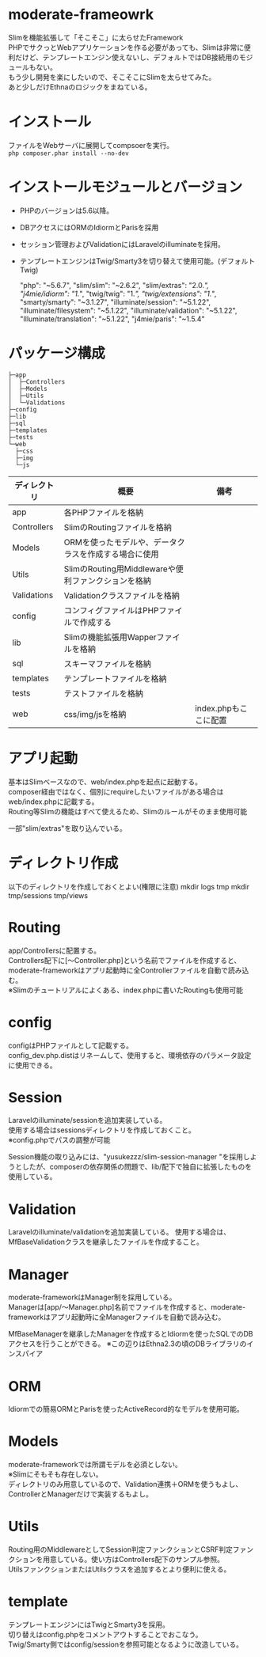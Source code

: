 # moderate-frameowrk
 Slimを機能拡張して「そこそこ」に太らせたFramework  
 PHPでサクっとWebアプリケーションを作る必要があっても、Slimは非常に便利だけど、テンプレートエンジン使えないし、デフォルトではDB接続用のモジュールもない。  
 もう少し開発を楽にしたいので、そこそこにSlimを太らせてみた。  
 あと少しだけEthnaのロジックをまねている。

# インストール
 ファイルをWebサーバに展開してcompsoerを実行。  
 `php composer.phar install --no-dev`

# インストールモジュールとバージョン
 * PHPのバージョンは5.6以降。
 * DBアクセスにはORMのIdiormとParisを採用
 * セッション管理およびValidationにはLaravelのilluminateを採用。
 * テンプレートエンジンはTwig/Smarty3を切り替えて使用可能。(デフォルトTwig)


     "php": "~5.6.7",
    "slim/slim": "~2.6.2",
    "slim/extras": "2.0.*",
    "j4mie/idiorm": "1.*",
    "twig/twig": "1.*",
    "twig/extensions": "1.*",
    "smarty/smarty": "~3.1.27",
    "illuminate/session": "~5.1.22",
    "illuminate/filesystem": "~5.1.22",
    "illuminate/validation": "~5.1.22",
    "Illuminate/translation": "~5.1.22",
    "j4mie/paris": "~1.5.4"


# パッケージ構成

    ├─app
    │  ├─Controllers
    │  ├─Models
    │  ├─Utils
    │  └─Validations
    ├─config
    ├─lib
    ├─sql
    ├─templates
    ├─tests
    └─web
      ├─css
      ├─img
      └─js

|ディレクトリ|概要|備考|
|---|---|---|
|app|各PHPファイルを格納||
| Controllers|SlimのRoutingファイルを格納||
| Models|ORMを使ったモデルや、データクラスを作成する場合に使用||
| Utils|SlimのRouting用Middlewareや便利ファンクションを格納||
| Validations|Validationクラスファイルを格納||
|config|コンフィグファイルはPHPファイルで作成する||
|lib|Slimの機能拡張用Wapperファイルを格納||
|sql|スキーマファイルを格納||
|templates|テンプレートファイルを格納||
|tests|テストファイルを格納||
|web|css/img/jsを格納|index.phpもここに配置|

# アプリ起動
 基本はSlimベースなので、web/index.phpを起点に起動する。  
 composer経由ではなく、個別にrequireしたいファイルがある場合はweb/index.phpに記載する。  
 Routing等Slimの機能はすべて使えるため、Slimのルールがそのまま使用可能

 一部"slim/extras"を取り込んでいる。

# ディレクトリ作成
 以下のディレクトリを作成しておくとよい(権限に注意)
    mkdir logs tmp
    mkdir tmp/sessions tmp/views

# Routing
 app/Controllersに配置する。  
 Controllers配下に[～Controller.php]という名前でファイルを作成すると、moderate-frameworkはアプリ起動時に全Controllerファイルを自動で読み込む。  
 ※Slimのチュートリアルによくある、index.phpに書いたRoutingも使用可能

# config
 configはPHPファイルとして記載する。  
 config_dev.php.distはリネームして、使用すると、環境依存のパラメータ設定に使用できる。

# Session
 Laravelのilluminate/sessionを追加実装している。  
 使用する場合はsessionsディレクトリを作成しておくこと。  
 ※config.phpでパスの調整が可能  

  Session機能の取り込みには、"yusukezzz/slim-session-manager
"を採用しようとしたが、composerの依存関係の問題で、lib/配下で独自に拡張したものを使用している。

# Validation
 Laravelのilluminate/validationを追加実装している。
 使用する場合は、MfBaseValidationクラスを継承したファイルを作成すること。

# Manager
 moderate-frameworkはManager制を採用している。  
 Managerは[app/～Manager.php]名前でファイルを作成すると、moderate-frameworkはアプリ起動時に全Managerファイルを自動で読み込む。  

 MfBaseManagerを継承したManagerを作成するとIdiormを使ったSQLでのDBアクセスを行うことができる。
 ※この辺りはEthna2.3の頃のDBライブラリのインスパイア  

# ORM
 Idiormでの簡易ORMとParisを使ったActiveRecord的なモデルを使用可能。

# Models
 moderate-frameworkでは所謂モデルを必須としない。  
 ※Slimにそもそも存在しない。  
 ディレクトリのみ用意しているので、Validation連携＋ORMを使うもよし、ControllerとManagerだけで実装するもよし。

# Utils
 Routing用のMiddlewareとしてSession判定ファンクションとCSRF判定ファンクションを用意している。使い方はControllers配下のサンプル参照。  
 UtilsファンクションまたはUtilsクラスを追加するとより便利に使える。

# template
 テンプレートエンジンにはTwigとSmarty3を採用。  
 切り替えはconfig.phpをコメントアウトすることでおこなう。  
 Twig/Smarty側ではconfig/sessionを参照可能となるように改造している。
